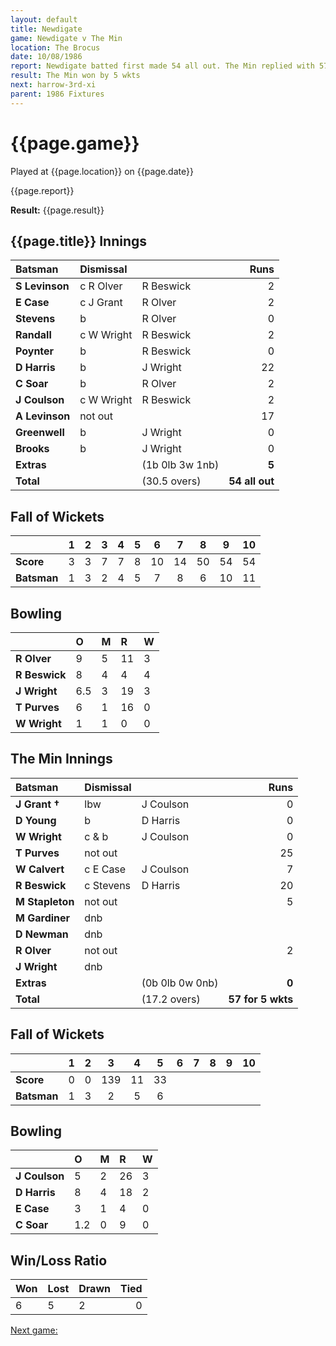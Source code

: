 ```yaml
---
layout: default
title: Newdigate
game: Newdigate v The Min
location: The Brocus
date: 10/08/1986
report: Newdigate batted first made 54 all out. The Min replied with 57 for 5 wkts.
result: The Min won by 5 wkts
next: harrow-3rd-xi
parent: 1986 Fixtures
---
```


# {{page.game}}

Played at {{page.location}} on {{page.date}}

{{page.report}}

**Result:** {{page.result}}

## {{page.title}} Innings

| Batsman | Dismissal |  | Runs |
|:---|:---|---|---:|
| **S Levinson** | c R Olver | R Beswick | 2 | 
| **E Case** | c J Grant | R Olver | 2 | 
| **Stevens** | b | R Olver | 0 | 
| **Randall** | c W Wright | R Beswick | 2 | 
| **Poynter** | b | R Beswick | 0 | 
| **D Harris** | b | J Wright | 22 | 
| **C Soar** | b | R Olver | 2 | 
| **J Coulson** | c W Wright | R Beswick | 2 | 
| **A Levinson** | not out |  | 17 | 
| **Greenwell** | b | J Wright | 0 | 
| **Brooks** | b | J Wright | 0 | 
| **Extras** | | (1b 0lb 3w 1nb) | **5** | 
| **Total** | | (30.5 overs) | **54 all out** | 

## Fall of Wickets

| | 1 | 2 | 3 | 4 | 5 | 6 | 7 | 8 | 9 | 10 |
|---|:---:|:---:|:---:|:---:|:---:|:---:|:---:|:---:|:---:|:---:|
| **Score** | 3 | 3 | 7 | 7 | 8 | 10 | 14 | 50 | 54 | 54 |
| **Batsman** | 1 | 3 | 2 | 4 | 5 | 7 | 8 | 6 | 10 | 11 |

## Bowling

| | O | M | R | W |
|---|:---|:---|:---|:---|
| **R Olver** | 9 | 5 | 11 | 3 | 
| **R Beswick** | 8 | 4 | 4 | 4 | 
| **J Wright** | 6.5 | 3 | 19 | 3 | 
| **T Purves** | 6 | 1 | 16 | 0 | 
| **W Wright** | 1 | 1 | 0 | 0 |

## The Min Innings

| Batsman | Dismissal |  | Runs |
|:---|:---|---|---:|
| **J Grant &#8224;** | lbw | J Coulson | 0 | 
| **D Young** | b | D Harris | 0 | 
| **W Wright** | c & b | J Coulson | 0 | 
| **T Purves** | not out |  | 25 | 
| **W Calvert** | c E Case  | J Coulson | 7 |
| **R Beswick** | c Stevens | D Harris | 20 |  
| **M Stapleton** | not out |  | 5 | 
| **M Gardiner** | dnb |  |  |
| **D Newman** | dnb |  |  | 
| **R Olver** | not out |  | 2 | 
| **J Wright** | dnb |  |  | 
| **Extras** | | (0b 0lb 0w 0nb) | **0** | 
| **Total** | | (17.2 overs) | **57 for 5 wkts** | 

## Fall of Wickets

| | 1 | 2 | 3 | 4 | 5 | 6 | 7 | 8 | 9 | 10 |
|---|:---:|:---:|:---:|:---:|:---:|:---:|:---:|:---:|:---:|:---:|
| **Score** | 0 | 0 | 139 | 11 | 33 |  |  |  |  |  | 
| **Batsman** | 1 | 3 | 2 | 5 | 6 |  |  |  |  |  | 

## Bowling

| | O | M | R | W |
|---|:---|:---|:---|:---|
| **J Coulson** | 5 | 2 | 26 | 3 | 
| **D Harris** | 8 | 4 | 18 | 2 | 
| **E Case** | 3 | 1 | 4 | 0 | 
| **C Soar** | 1.2 | 0 | 9 | 0 |

## Win/Loss Ratio

| Won | Lost | Drawn | Tied |
|:---|:---|:---|---:|
| 6 | 5 | 2 | 0 |

[Next game:]({{page.next}})